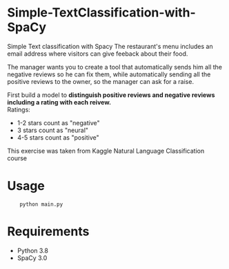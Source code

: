 # Simple-TextClassification-with-SpaCy
Simple Text classification with Spacy
The restaurant's menu includes an email address where visitors can give feeback about their food. 

The manager wants you to create a tool that automatically sends him all the negative reviews so he can fix them, while automatically sending all the positive reviews to the owner, so the manager can ask for a raise.  

First build a model to **distinguish positive reviews and negative reviews including a rating with each reivew.**  
Ratings: 
* 1-2 stars count as "negative" 
* 3 stars count as "neural" 
* 4-5 stars count as "positive"  

This exercise was taken from Kaggle Natural Language Classification course 

# Usage
```
    python main.py
```

# Requirements
* Python 3.8 
* SpaCy 3.0